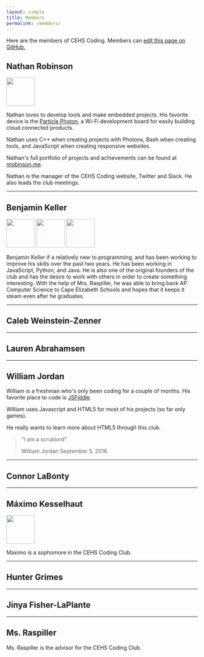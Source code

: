```yaml
---
layout: simple
title: Members
permalink: /members/
---
```


Here are the members of CEHS Coding. Members can [edit this page on GitHub.](https://github.com/nrobinson2000/cehscoding/blob/master/pages/members.md)

## Nathan Robinson

<img src="https://i0.wp.com/makezine.com/wp-content/uploads/2015/05/particle.png" width="75px">

Nathan loves to develop tools and make embedded projects.  His favorite device is the [Particle Photon](https://www.particle.io/products/hardware/photon-wifi-dev-kit), a Wi-Fi development board for easily building cloud connected products.

Nathan uses C++ when creating projects with Photons, Bash when creating tools, and JavaScript when creating responsive websites.

Nathan's full portfolio of projects and achievements can be found at [nrobinson.me](https://nrobinson.me).

Nathan is the manager of the CEHS Coding website, Twitter and Slack. He also leads the club meetings.

<hr>

## Benjamin Keller

<img src="https://www.easyprogramming.net/logo/js.png" width="75px">
<img src="https://sdtimes.com/wp-content/uploads/2018/03/jW4dnFtA_400x400.jpg" width="75px">
<img src="https://www.python.org/static/opengraph-icon-200x200.png" width="75px">

Benjamin Keller if a relatively new to programming, and has been working to improve his skills over the past two years. He has been working in JavaScript, Python, and Java. He is also one of the original founders of the club and has the desire to work with others in order to create something interesting. With the help of Mrs. Raspiller, he was able to bring back AP Computer Science to Cape Elizabeth Schools and hopes that it keeps it steam even after he graduates.

<hr>


## Caleb Weinstein-Zenner


<hr>

## Lauren Abrahamsen


<hr>

## William Jordan
William is a freshman who's only been coding for a couple of months. His favorite place to code is [JSFiddle](https://jsfiddle.net/SinBADCEHS/kx7f6e66/6/).

William uses Javascript and HTML5 for most of his projects (so far only games).

He really wants to learn more about HTML5 through this club.

>"I am a scrublord"
>
>William Jordan September 5, 2016.

<hr>

## Connor LaBonty

<hr>

## Máximo Kesselhaut

<img src="https://www.easyprogramming.net/logo/js.png" width="75px">

Maximo is a sophomore in the CEHS Coding Club.

<hr>


## Hunter Grimes

<hr>

## Jinya Fisher-LaPlante

<hr>

## Ms. Raspiller
Ms. Raspiller is the advisor for the CEHS Coding Club.

